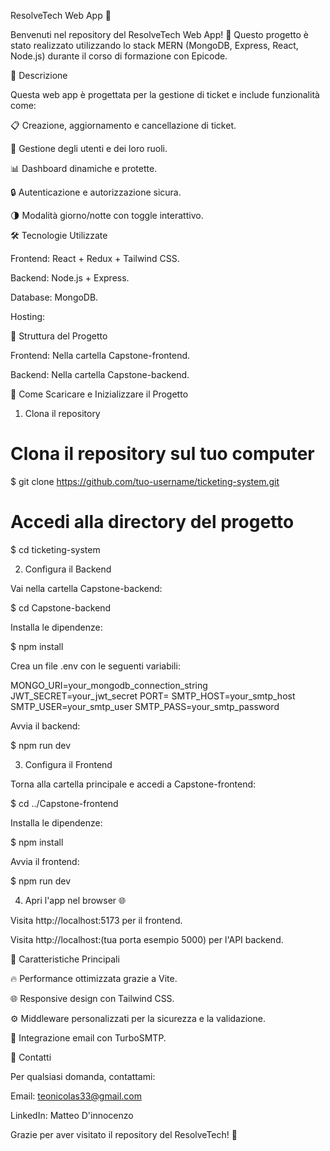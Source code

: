 ResolveTech Web App 🚀

Benvenuti nel repository del ResolveTech Web App! 🎉 Questo progetto è stato realizzato utilizzando lo stack MERN (MongoDB, Express, React, Node.js) durante il corso di formazione con Epicode.

📝 Descrizione

Questa web app è progettata per la gestione di ticket e include funzionalità come:

📋 Creazione, aggiornamento e cancellazione di ticket.

👤 Gestione degli utenti e dei loro ruoli.

📊 Dashboard dinamiche e protette.

🔒 Autenticazione e autorizzazione sicura.

🌗 Modalità giorno/notte con toggle interattivo.

🛠️ Tecnologie Utilizzate

Frontend: React + Redux + Tailwind CSS.

Backend: Node.js + Express.

Database: MongoDB.

Hosting:

📂 Struttura del Progetto

Frontend: Nella cartella Capstone-frontend.

Backend: Nella cartella Capstone-backend.

🚀 Come Scaricare e Inizializzare il Progetto

1. Clona il repository

# Clona il repository sul tuo computer

$ git clone https://github.com/tuo-username/ticketing-system.git

# Accedi alla directory del progetto

$ cd ticketing-system

2. Configura il Backend

Vai nella cartella Capstone-backend:

$ cd Capstone-backend

Installa le dipendenze:

$ npm install

Crea un file .env con le seguenti variabili:

MONGO_URI=your_mongodb_connection_string
JWT_SECRET=your_jwt_secret
PORT=
SMTP_HOST=your_smtp_host
SMTP_USER=your_smtp_user
SMTP_PASS=your_smtp_password

Avvia il backend:

$ npm run dev

3. Configura il Frontend

Torna alla cartella principale e accedi a Capstone-frontend:

$ cd ../Capstone-frontend

Installa le dipendenze:

$ npm install

Avvia il frontend:

$ npm run dev

4. Apri l'app nel browser 🌐

Visita http://localhost:5173 per il frontend.

Visita http://localhost:(tua porta esempio 5000) per l'API backend.

🌟 Caratteristiche Principali

🔥 Performance ottimizzata grazie a Vite.

🌐 Responsive design con Tailwind CSS.

⚙️ Middleware personalizzati per la sicurezza e la validazione.

📩 Integrazione email con TurboSMTP.

📧 Contatti

Per qualsiasi domanda, contattami:

Email: teonicolas33@gmail.com

LinkedIn: Matteo D'innocenzo

Grazie per aver visitato il repository del ResolveTech! 🌟

